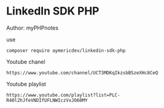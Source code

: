 # LinkedIn SDK PHP

Author: myPHPnotes

use
```
composer require aymericdev/linkedin-sdk-php
```


Youtube chanel
```
https://www.youtube.com/channel/UCT3MDKqIkzsbBSzeXHc8CeQ
```

Youtube playlist
```
https://www.youtube.com/playlist?list=PLC-R40l2hJfeVNDIfUFLNWIczVxJO60MY
```
